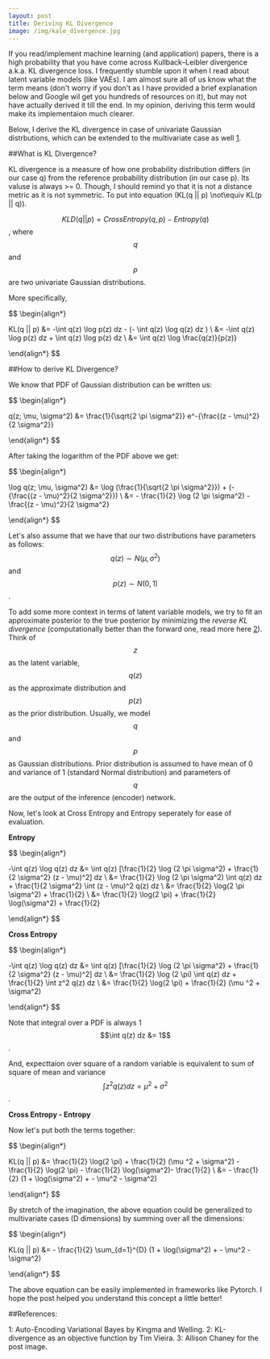 ```yaml
---
layout: post
title: Deriving KL Divergence
image: /img/kale_divergence.jpg
---
```


If you read/implement machine learning (and application) papers, there is a high probability that you have come across Kullback–Leibler divergence a.k.a. KL divergence loss. I frequently stumble upon it when I read about latent variable models (like VAEs). I am almost sure all of us know what the term means (don't worry if you don't as I have provided a brief explanation below and Google wil get you hundreds of resources on it), but may not have actually derived it till the end. In my opinion, deriving this term would make its implementaion much clearer. 

Below, I derive the KL divergence in case of univariate Gaussian distrbutions, which can be extended to the multivariate case as well [1](#references).

##What is KL Divergence?

KL divergence is a measure of how one probability distribution differs (in our case q) from the reference probability distribution (in our case p). Its valuse is always >= 0. Though, I should remind yo that it is not a distance metric as it is not symmetric. To put into equation \(KL(q || p) \not\equiv KL(p || q)\).

$$KLD(q || p ) = Cross Entropy(q, p) - Entropy (q)$$, where $$q$$ and $$p$$ are two univariate Gaussian distributions.

More specifically,

$$
\begin{align*}

KL(q || p) &= -\int q(z) \log p(z) dz - (- \int q(z) \log q(z) dz ) \\
&= -\int q(z) \log p(z) dz + \int q(z) \log p(z) dz \\
&= \int q(z) \log \frac{q(z)}{p(z)}

\end{align*}
$$

##How to derive KL Divergence?

We know that PDF of Gaussian distribution can be written us:

$$
\begin{align*}

q(z; \mu, \sigma^2) &= \frac{1}{\sqrt{2 \pi \sigma^2}} e^-{\frac{(z - \mu)^2}{2 \sigma^2}}

\end{align*}
$$

After taking the logarithm of the PDF above we get:

$$
\begin{align*}

\log q(z; \mu, \sigma^2) &= \log (\frac{1}{\sqrt{2 \pi \sigma^2}}) + (-{\frac{(z - \mu)^2}{2 \sigma^2}}) \\
&= - \frac{1}{2} \log (2 \pi \sigma^2) - \frac{(z - \mu)^2}{2 \sigma^2}

\end{align*}
$$

Let's also assume that we have that our two distributions have parameters as follows:
$$q(z) \sim N(\mu, \sigma^2)$$ and $$p(z) \sim N(0, 1)$$. 

To add some more context in terms of latent variable models, we try to fit an approximate posterior to the true posterior by minimizing the *reverse KL divergence* (computationally better than the forward one, read more here [2](#References)). Think of $$z$$ as the latent variable, $$q(z)$$ as the approximate distribution and $$p(z)$$ as the prior distribution. Usually, we model $$q$$ and $$p$$ as Gaussian distributions. Prior distribution is assumed to have mean of 0 and variance of 1 (standard Normal distribution) and parameters of $$q$$ are the output of the inference (encoder) network.

Now, let's look at Cross Entropy and Entropy seperately for ease of evaluation. 

**Entropy**

$$
\begin{align*}

-\int q(z) \log q(z) dz &= \int q(z) [\frac{1}{2} \log (2 \pi \sigma^2) + \frac{1}{2 \sigma^2} (z - \mu)^2] dz \\
&= \frac{1}{2} \log (2 \pi \sigma^2) \int q(z) dz + \frac{1}{2 \sigma^2} \int (z - \mu)^2 q(z) dz \\
&= \frac{1}{2} \log(2 \pi \sigma^2) + \frac{1}{2} \\
&= \frac{1}{2} \log(2 \pi) + \frac{1}{2} \log(\sigma^2) + \frac{1}{2}

\end{align*}
$$

**Cross Entropy**

$$
\begin{align*}

-\int q(z) \log q(z) dz &= \int q(z) [\frac{1}{2} \log (2 \pi \sigma^2) + \frac{1}{2 \sigma^2} (z - \mu)^2] dz \\
&= \frac{1}{2} \log (2 \pi) \int q(z) dz + \frac{1}{2} \int z^2 q(z) dz \\
&= \frac{1}{2} \log(2 \pi) + \frac{1}{2} (\mu ^2 + \sigma^2)

\end{align*}
$$

Note that integral over a PDF is always 1 $$\int q(z) dz &= 1$$.

And, expecttaion over square of a random variable is equivalent to sum of square of mean and variance $$\int z^2 q(z) dz = \mu^2 + \sigma^2$$.

**Cross Entropy - Entropy**

Now let's put both the terms together:

$$
\begin{align*}

KL(q || p) &= \frac{1}{2} \log(2 \pi) + \frac{1}{2} (\mu ^2 + \sigma^2) - \frac{1}{2} \log(2 \pi) - \frac{1}{2} \log(\sigma^2)- \frac{1}{2} \\
&= - \frac{1}{2} (1 + \log(\sigma^2) + - \mu^2 - \sigma^2)

\end{align*}
$$

By stretch of the imagination, the above equation could be generalized to multivariate cases (D dimensions) by summing over all the dimensions:

$$
\begin{align*}

KL(q || p) &= - \frac{1}{2} \sum_{d=1}^{D} (1 + \log(\sigma^2) + - \mu^2 - \sigma^2)

\end{align*}
$$

The above equation can be easily implemented in frameworks like Pytorch. I hope the post helped you understand this concept a little better!

##References:

1: Auto-Encoding Variational Bayes by Kingma and Welling.
2: KL-divergence as an objective function by Tim Vieira.
3: Allison Chaney for the post image.
